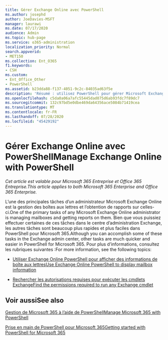 ```yaml
---
title: Gérer Exchange Online avec PowerShell
ms.author: josephd
author: JoeDavies-MSFT
manager: laurawi
ms.date: 07/17/2020
audience: Admin
ms.topic: hub-page
ms.service: o365-administration
localization_priority: Normal
search.appverid:
- MET150
ms.collection: Ent_O365
f1.keywords:
- CSH
ms.custom:
- Ent_Office_Other
- PowerShell
ms.assetid: b23dda88-f137-4051-9c2c-84035ad63f5e
description: 'Résumé : utilisez PowerShell pour gérer Microsoft Exchange Online, y compris la configuration des boîtes aux lettres et la création de rapports avancés.'
ms.openlocfilehash: c5da0a06a7afc55445dad075d6ab93fdc7f89dc7
ms.sourcegitcommit: 132c97bd5e0dbe469da64356ace5084b71419cea
ms.translationtype: MT
ms.contentlocale: fr-FR
ms.lasthandoff: 07/28/2020
ms.locfileid: "45429192"
---
```

# <a name="manage-exchange-online-with-powershell"></a><span data-ttu-id="7155a-103">Gérer Exchange Online avec PowerShell</span><span class="sxs-lookup"><span data-stu-id="7155a-103">Manage Exchange Online with PowerShell</span></span>

<span data-ttu-id="7155a-104">*Cet article est valable pour Microsoft 365 Entreprise et Office 365 Entreprise.*</span><span class="sxs-lookup"><span data-stu-id="7155a-104">*This article applies to both Microsoft 365 Enterprise and Office 365 Enterprise.*</span></span>

<span data-ttu-id="7155a-105">L’une des principales tâches d’un administrateur Microsoft Exchange Online est la gestion des boîtes aux lettres et l’obtention de rapports sur celles-ci.</span><span class="sxs-lookup"><span data-stu-id="7155a-105">One of the primary tasks of any Microsoft Exchange Online administrator is managing mailboxes and getting reports on them.</span></span> <span data-ttu-id="7155a-106">Bien que vous puissiez effectuer certaines de ces tâches dans le centre d’administration Exchange, les autres tâches sont beaucoup plus rapides et plus faciles dans PowerShell pour Microsoft 365.</span><span class="sxs-lookup"><span data-stu-id="7155a-106">Although you can accomplish some of these tasks in the Exchange admin center, other tasks are much quicker and easier in PowerShell for Microsoft 365.</span></span> <span data-ttu-id="7155a-107">Pour plus d’informations, consultez les rubriques suivantes :</span><span class="sxs-lookup"><span data-stu-id="7155a-107">For more information, see the following topics:</span></span>
  
- [<span data-ttu-id="7155a-108">Utiliser Exchange Online PowerShell pour afficher des informations de boîte aux lettres</span><span class="sxs-lookup"><span data-stu-id="7155a-108">Use Exchange Online PowerShell to display mailbox information</span></span>](https://docs.microsoft.com/exchange/recipients-in-exchange-online/manage-user-mailboxes/use-powershell-to-display-mailbox-information)
    
- [<span data-ttu-id="7155a-109">Rechercher les autorisations requises pour exécuter les cmdlets Exchange</span><span class="sxs-lookup"><span data-stu-id="7155a-109">Find the permissions required to run any Exchange cmdlet</span></span>](https://docs.microsoft.com/powershell/exchange/exchange-server/find-exchange-cmdlet-permissions)
    
## <a name="see-also"></a><span data-ttu-id="7155a-110">Voir aussi</span><span class="sxs-lookup"><span data-stu-id="7155a-110">See also</span></span>

[<span data-ttu-id="7155a-111">Gestion de Microsoft 365 à l’aide de PowerShell</span><span class="sxs-lookup"><span data-stu-id="7155a-111">Manage Microsoft 365 with PowerShell</span></span>](manage-office-365-with-office-365-powershell.md)
  
[<span data-ttu-id="7155a-112">Prise en main de PowerShell pour Microsoft 365</span><span class="sxs-lookup"><span data-stu-id="7155a-112">Getting started with PowerShell for Microsoft 365</span></span>](getting-started-with-office-365-powershell.md)

